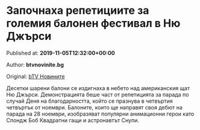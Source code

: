 
# Започнаха репетициите за големия балонен фестивал в Ню Джърси

Published at: **2019-11-05T12:32:00+00:00**

Author: **btvnovinite.bg**

Original: [bTV Новините](https://btvnovinite.bg/svetut/zapochnaha-repeticiite-za-golemija-balonen-festival-v-nju-dzharsi.html)

Десетки шарени балони се издигнаха в небето над американския щат Ню Джърси.
Демонстрацията беше част от репетицията за парада по случай Деня на благодарността, който се празнува в четвъртия четвъртък от ноември.
Балоните, които ще направят своя дебют на парада на 28 ноември, изобразяват популярни анимационни герои като Спондж Боб Квадратни гащи и астронавтът Снупи.
